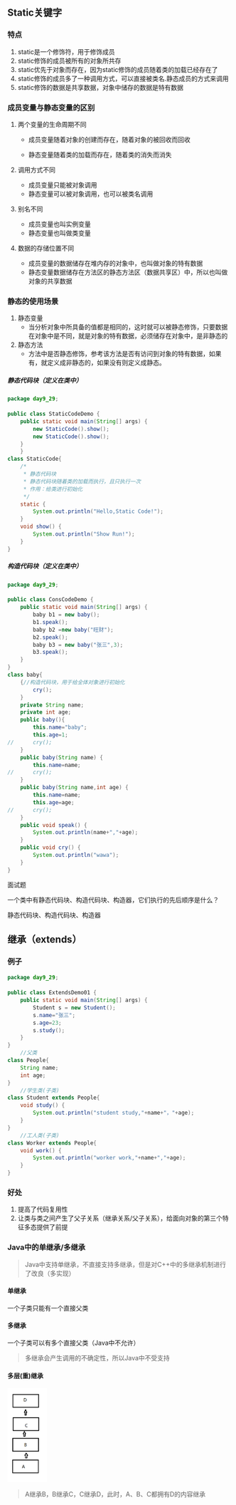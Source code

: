 ## Static关键字

### 特点

1. static是一个修饰符，用于修饰成员
2. static修饰的成员被所有的对象所共存
3. static优先于对象而存在，因为static修饰的成员随着类的加载已经存在了
4. static修饰的成员多了一种调用方式，可以直接被类名.静态成员的方式来调用
5. static修饰的数据是共享数据，对象中储存的数据是特有数据

### 成员变量与静态变量的区别

1. 两个变量的生命周期不同

   - 成员变量随着对象的创建而存在，随着对象的被回收而回收

   - 静态变量随着类的加载而存在，随着类的消失而消失

2. 调用方式不同

   - 成员变量只能被对象调用
   - 静态变量可以被对象调用，也可以被类名调用

3. 别名不同

   - 成员变量也叫实例变量
   - 静态变量也叫做类变量

4. 数据的存储位置不同

   - 成员变量的数据储存在堆内存的对象中，也叫做对象的特有数据
   - 静态变量数据储存在方法区的静态方法区（数据共享区）中，所以也叫做对象的共享数据

### 静态的使用场景

1. 静态变量
   - 当分析对象中所具备的值都是相同的，这时就可以被静态修饰，只要数据在对象中是不同，就是对象的特有数据，必须储存在对象中，是非静态的
2. 静态方法
   - 方法中是否静态修饰，参考该方法是否有访问到对象的特有数据，如果有，就定义成非静态的，如果没有则定义成静态。

##### 静态代码块（定义在类中）

```java
package day9_29;

public class StaticCodeDemo {
	public static void main(String[] args) {
		new StaticCode().show();
		new StaticCode().show();
	}
	}
class StaticCode{
	/*
	 * 静态代码块
	 * 静态代码块随着类的加载而执行，且只执行一次
	 * 作用：给类进行初始化
	 */
	static {
		System.out.println("Hello,Static Code!");
	}
	void show() {
		System.out.println("Show Run!");
	}
}

```

##### 构造代码块（定义在类中）

```java
package day9_29;

public class ConsCodeDemo {
	public static void main(String[] args) {
		baby b1 = new baby();
		b1.speak();
		baby b2 =new baby("旺财");
		b2.speak();
		baby b3 = new baby("张三",3);
		b3.speak();
	}
}
class baby{
	{//构造代码块，用于给全体对象进行初始化
		cry();
	}
	private String name;
	private int age;
	public baby(){
		this.name="baby";
		this.age=1;
//		cry();
	}
	public baby(String name) {
		this.name=name;
//		cry();
	}
	public baby(String name,int age) {
		this.name=name;
		this.age=age;
//		cry();
	}
	public void speak() {
		System.out.println(name+","+age);
	}
	public void cry() {
		System.out.println("wawa");
	}
}

```

面试题

一个类中有静态代码块、构造代码块、构造器，它们执行的先后顺序是什么？

静态代码块、构造代码块、构造器



## 继承（extends）

### 例子

```java
package day9_29;

public class ExtendsDemo01 {
	public static void main(String[] args) {
		Student s = new Student();
		s.name="张三";
		s.age=23;
		s.study();
	}
}
	//父类
class People{
	String name;
	int age;
}
	//学生类(子类)
class Student extends People{
	void study() {
		System.out.println("student study,"+name+"，"+age);
	}
}
	//工人类(子类)
class Worker extends People{
	void work() {
		System.out.println("worker work,"+name+","+age);
	}
}
```

### 好处

1. 提高了代码复用性
2. 让类与类之间产生了父子关系（继承关系/父子关系），给面向对象的第三个特征多态提供了前提

### Java中的单继承/多继承

> Java中支持单继承，不直接支持多继承，但是对C++中的多继承机制进行了改良（多实现）

#### 单继承

一个子类只能有一个直接父类

#### 多继承

一个子类可以有多个直接父类（Java中不允许）

> 多继承会产生调用的不确定性，所以Java中不受支持

#### 多层(重)继承

<img src="https://raw.githubusercontent.com/MIKU-N/Java-Study/master/img/202209291749657.png" alt="image-20220929174927503" style="zoom: 33%;" />

>  A继承B，B继承C，C继承D，此时，A、B、C都拥有D的内容继承